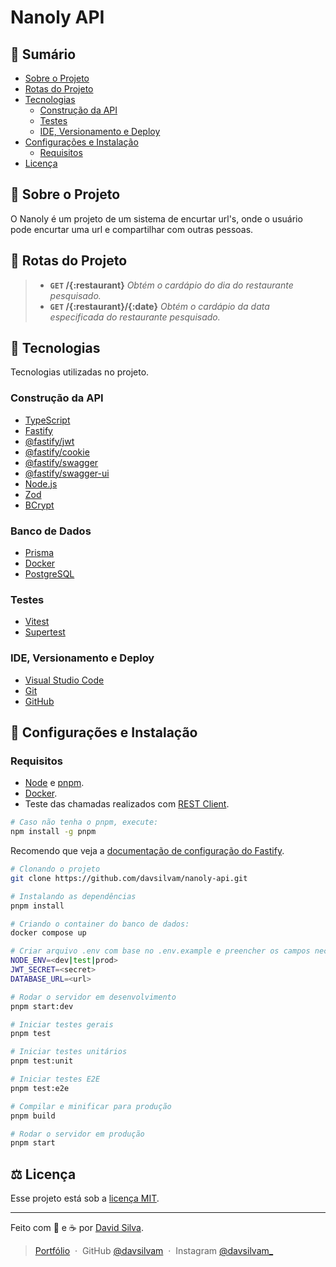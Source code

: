 # Nanoly API

## :bookmark: **Sumário**
- [Sobre o Projeto](#link-sobre-o-projeto)
- [Rotas do Projeto](#file_folder-rotas-do-projeto)
- [Tecnologias](#wrench-tecnologias)
   - [Construção da API](#construção-da-api)
   - [Testes](#testes)
   - [IDE, Versionamento e Deploy](#ide-versionamento-e-deploy)
- [Configurações e Instalação](#rocket-configurações-e-instalação)
     - [Requisitos](#requisitos)
- [Licença](#balance_scale-licença)

## :link: **Sobre o Projeto**

O Nanoly é um projeto de um sistema de encurtar url's, onde o usuário pode encurtar uma url e compartilhar com outras pessoas.

## :file_folder: Rotas do Projeto

> - **`GET` /{:restaurant}** _Obtém o cardápio do dia do restaurante pesquisado._
> - **`GET` /{:restaurant}/{:date}** _Obtém o cardápio da data especificada do restaurante pesquisado._

## :wrench: **Tecnologias**

Tecnologias utilizadas no projeto.

### **Construção da API**

- [TypeScript](https://www.typescriptlang.org)
- [Fastify](https://fastify.dev)
- [@fastify/jwt](https://github.com/fastify/fastify-jwt)
- [@fastify/cookie](https://github.com/fastify/fastify-cookie)
- [@fastify/swagger](https://github.com/fastify/fastify-swagger)
- [@fastify/swagger-ui](https://github.com/fastify/fastify-swagger-ui)
- [Node.js](https://nodejs.org/en)
- [Zod](https://zod.dev)
- [BCrypt](https://www.npmjs.com/package/bcrypt)

### **Banco de Dados**

- [Prisma](https://www.prisma.io/)
- [Docker](https://www.docker.com/)
- [PostgreSQL](https://www.postgresql.org/)

### **Testes**

- [Vitest](https://vitest.dev)
- [Supertest](https://www.npmjs.com/package/supertest)

### **IDE, Versionamento e Deploy**

- [Visual Studio Code](https://code.visualstudio.com)
- [Git](https://git-scm.com)
- [GitHub](https://github.com)

## :rocket: **Configurações e Instalação**

### Requisitos

- [Node](https://nodejs.org/) e [pnpm](https://pnpm.io/pt/).
- [Docker](https://www.docker.com/).
- Teste das chamadas realizados com [REST Client](https://marketplace.visualstudio.com/items?itemName=humao.rest-client).

```sh
# Caso não tenha o pnpm, execute:
npm install -g pnpm
```

Recomendo que veja a [documentação de configuração do Fastify](https://fastify.dev/docs/latest/Reference/).

```sh
# Clonando o projeto
git clone https://github.com/davsilvam/nanoly-api.git

# Instalando as dependências
pnpm install

# Criando o container do banco de dados:
docker compose up

# Criar arquivo .env com base no .env.example e preencher os campos necessários
NODE_ENV=<dev|test|prod>
JWT_SECRET=<secret>
DATABASE_URL=<url>

# Rodar o servidor em desenvolvimento
pnpm start:dev

# Iniciar testes gerais
pnpm test

# Iniciar testes unitários
pnpm test:unit

# Iniciar testes E2E
pnpm test:e2e

# Compilar e minificar para produção
pnpm build

# Rodar o servidor em produção
pnpm start
```

## :balance_scale: **Licença**

Esse projeto está sob a [licença MIT](https://github.com/davsilvam/nanoly-api/blob/main/LICENSE.md).

---

Feito com 🤍 e ☕ por <a href="https://www.linkedin.com/in/davsilvam/">David Silva</a>.

> [Portfólio](https://davidsilvam.vercel.app) &nbsp;&middot;&nbsp;
> GitHub [@davsilvam](https://github.com/davsilvam) &nbsp;&middot;&nbsp;
> Instagram [@davsilvam_](https://www.instagram.com/davsilvam_/)
